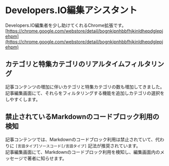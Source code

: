 # Developers.IO編集アシスタント

Developers.IO編集者を少し助けてくれるChrome拡張です。
[https://chrome.google.com/webstore/detail/bognkipnhbbfhjkinldhepdglepjehpm](https://chrome.google.com/webstore/detail/bognkipnhbbfhjkinldhepdglepjehpm)

## カテゴリと特集カテゴリのリアルタイムフィルタリング
記事コンテンツの増加に伴いカテゴリと特集カテゴリの数も増加してきました。  
記事編集画面にて、それらをフィルタリングする機能を追加しカテゴリの選択をしやすくします。

## 禁止されているMarkdownのコードブロック利用の検知
記事コンテンツでは、Markdownのコードブロック利用は禁止されていて、代わりに `[言語タイプ]ソースコード[/言語タイプ]` 記法が推奨されています。  
記事編集画面にて、Markdownのコードブロック利用を検知し、編集画面内のメッセージで著者に知らせます。

